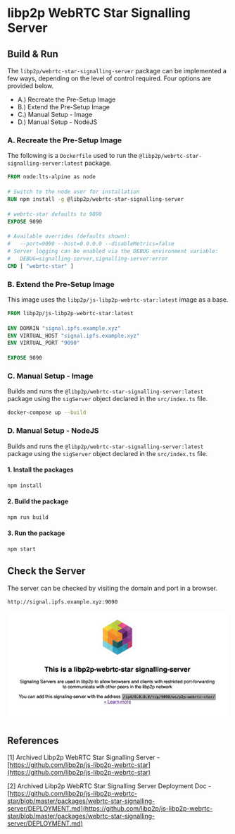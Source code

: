# libp2p WebRTC Star Signalling Server

## Build & Run

The ```libp2p/webrtc-star-signalling-server``` package can be implemented a few ways, depending on the level of control required.  Four options are provided below.

- A.) Recreate the Pre-Setup Image
- B.) Extend the Pre-Setup Image
- C.) Manual Setup - Image
- D.) Manual Setup - NodeJS

### A. Recreate the Pre-Setup Image

The following is a ```Dockerfile``` used to run the ```@libp2p/webrtc-star-signalling-server:latest``` package.

```Dockerfile
FROM node:lts-alpine as node

# Switch to the node user for installation
RUN npm install -g @libp2p/webrtc-star-signalling-server

# webrtc-star defaults to 9090
EXPOSE 9090

# Available overrides (defaults shown):
#   --port=9090 --host=0.0.0.0 --disableMetrics=false
# Server logging can be enabled via the DEBUG environment variable:
#   DEBUG=signalling-server,signalling-server:error
CMD [ "webrtc-star" ]
```

### B. Extend the Pre-Setup Image

This image uses the ```libp2p/js-libp2p-webrtc-star:latest``` image as a base.

```Dockerfile
FROM libp2p/js-libp2p-webrtc-star:latest

ENV DOMAIN "signal.ipfs.example.xyz"
ENV VIRTUAL_HOST "signal.ipfs.example.xyz"
ENV VIRTUAL_PORT "9090"

EXPOSE 9090
```

### C. Manual Setup - Image

Builds and runs the ```@libp2p/webrtc-star-signalling-server:latest``` package using the ```sigServer``` object declared in the ```src/index.ts``` file.

```sh
docker-compose up --build
```

### D. Manual Setup - NodeJS

Builds and runs the ```@libp2p/webrtc-star-signalling-server:latest``` package using the ```sigServer``` object declared in the ```src/index.ts``` file.

#### 1. Install the packages
```sh
npm install
```

#### 2. Build the package
```sh
npm run build
```

#### 3. Run the package
```sh
npm start
```

## Check the Server

The server can be checked by visiting the domain and port in a browser.

```sh
http://signal.ipfs.example.xyz:9090
```

[![Screenshot of the libp2p WebRTC Star Signalling Server](./success.png)](./success.png)


## References

[1] Archived Libp2p WebRTC Star Signalling Server - [https://github.com/libp2p/js-libp2p-webrtc-star](https://github.com/libp2p/js-libp2p-webrtc-star)

[2] Archived Libp2p WebRTC Star Signalling Server Deployment Doc - [https://github.com/libp2p/js-libp2p-webrtc-star/blob/master/packages/webrtc-star-signalling-server/DEPLOYMENT.md](https://github.com/libp2p/js-libp2p-webrtc-star/blob/master/packages/webrtc-star-signalling-server/DEPLOYMENT.md)